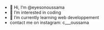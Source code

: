 - 👋 Hi, I’m @eyesonoussama
- 👀 I’m interested in coding
- 🌱 I’m currently learning web developpement
- contact me on instagram: c___oussama
